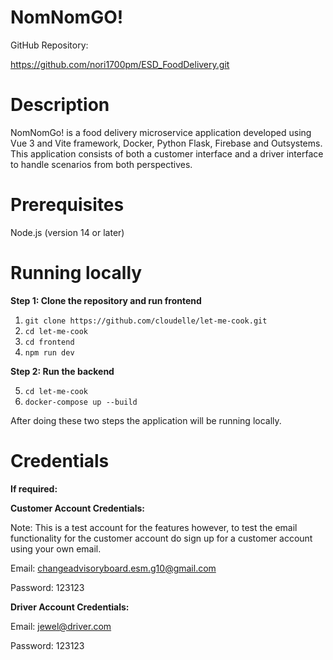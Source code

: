 # NomNomGO!
GitHub Repository: 

https://github.com/nori1700pm/ESD_FoodDelivery.git

# Description
NomNomGo! is a food delivery microservice application developed using Vue 3 and Vite framework, Docker, Python Flask, Firebase and Outsystems. This application consists of both a customer interface and a driver interface to handle scenarios from both perspectives.

# Prerequisites
Node.js (version 14 or later)

# Running locally
**Step 1: Clone the repository and run frontend**

1)  ```git clone https://github.com/cloudelle/let-me-cook.git```
2)  ```cd let-me-cook```
3)  ```cd frontend```
4) ```npm run dev```

**Step 2: Run the backend**

5) ```cd let-me-cook```
6) ```docker-compose up --build```

After doing these two steps the application will be running locally.

# Credentials
**If required:**

**Customer Account Credentials:**

Note: This is a test account for the features however, to test the email functionality for the customer account do sign up for a customer account using your own email.

Email: changeadvisoryboard.esm.g10@gmail.com

Password: 123123

**Driver Account Credentials:**

Email: jewel@driver.com

Password: 123123
